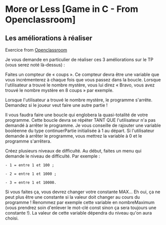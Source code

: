 #  More or Less [Game in C - From Openclassroom]

## Les améliorations à réaliser

Exercice from [Openclassroom](https://openclassrooms.com/fr/courses/19980-apprenez-a-programmer-en-c)

Je vous demande en particulier de réaliser ces 3 améliorations sur le TP (vous serez noté là-dessus) :

Faites un compteur de « coups ». Ce compteur devra être une variable que vous incrémenterez à chaque fois que vous passez dans la boucle. Lorsque l'utilisateur a trouvé le nombre mystère, vous lui direz « Bravo, vous avez trouvé le nombre mystère en 8 coups » par exemple.

Lorsque l'utilisateur a trouvé le nombre mystère, le programme s'arrête. Demandez si le joueur veut faire une autre partie !

Il vous faudra faire une boucle qui englobera la quasi-totalité de votre programme. Cette boucle devra se répéter TANT QUE l'utilisateur n'a pas demandé à arrêter le programme. Je vous conseille de rajouter une variable booléenne du type continuerPartie initialisée à 1 au départ. Si l'utilisateur demande à arrêter le programme, vous mettrez la variable à 0 et le programme s'arrêtera.

Créez plusieurs niveaux de difficulté. Au début, faites un menu qui demande le niveau de difficulté. Par exemple :

    - 1 = entre 1 et 100 ;

    - 2 = entre 1 et 1000 ;

    - 3 = entre 1 et 10000.

Si vous faites ça, vous devrez changer votre constante MAX… Eh oui, ça ne peut plus être une constante si la valeur doit changer au cours du programme ! Renommez par exemple cette variable en nombreMaximum (vous prendrez soin d'enlever le mot-clé const sinon ça sera toujours une constante !). La valeur de cette variable dépendra du niveau qu'on aura choisi.

